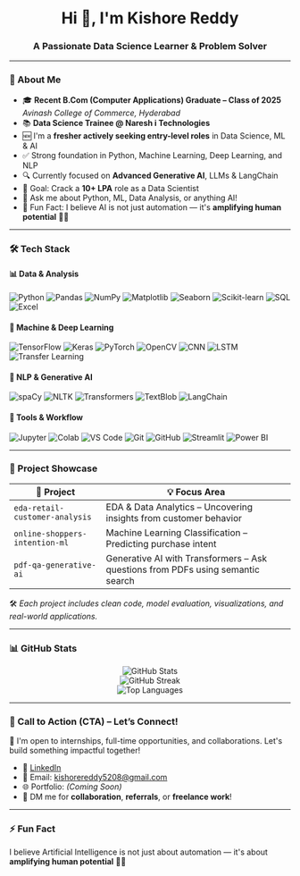<h1 align="center">Hi 👋, I'm Kishore Reddy</h1>
<h3 align="center">A Passionate Data Science Learner & Problem Solver</h3>

---

### 🚀 About Me

- 🎓 **Recent B.Com (Computer Applications) Graduate – Class of 2025**  
  *Avinash College of Commerce, Hyderabad*
- 📚 **Data Science Trainee @ Naresh i Technologies**
- 🆕 I'm a **fresher actively seeking entry-level roles** in Data Science, ML & AI  
- ✅ Strong foundation in Python, Machine Learning, Deep Learning, and NLP  
- 🔍 Currently focused on **Advanced Generative AI**, LLMs & LangChain  
- 🎯 Goal: Crack a **10+ LPA** role as a Data Scientist  
- 💬 Ask me about Python, ML, Data Analysis, or anything AI!  
- 🧠 Fun Fact: I believe AI is not just automation — it's **amplifying human potential** 🧠💡

---

### 🛠 Tech Stack

#### 📊 Data & Analysis  
![Python](https://img.shields.io/badge/Python-3776AB?style=for-the-badge&logo=python&logoColor=white)
![Pandas](https://img.shields.io/badge/Pandas-150458?style=for-the-badge&logo=pandas&logoColor=white)
![NumPy](https://img.shields.io/badge/NumPy-013243?style=for-the-badge&logo=numpy&logoColor=white)
![Matplotlib](https://img.shields.io/badge/Matplotlib-11557C?style=for-the-badge&logo=matplotlib&logoColor=white)
![Seaborn](https://img.shields.io/badge/Seaborn-2D7188?style=for-the-badge)
![Scikit-learn](https://img.shields.io/badge/Scikit--learn-F7931E?style=for-the-badge&logo=scikit-learn&logoColor=white)
![SQL](https://img.shields.io/badge/SQL-4479A1?style=for-the-badge&logo=mysql&logoColor=white)
![Excel](https://img.shields.io/badge/Excel-217346?style=for-the-badge&logo=microsoft-excel&logoColor=white)

#### 🧠 Machine & Deep Learning  
![TensorFlow](https://img.shields.io/badge/TensorFlow-FF6F00?style=for-the-badge&logo=tensorflow&logoColor=white)
![Keras](https://img.shields.io/badge/Keras-D00000?style=for-the-badge&logo=keras&logoColor=white)
![PyTorch](https://img.shields.io/badge/PyTorch-EE4C2C?style=for-the-badge&logo=pytorch&logoColor=white)
![OpenCV](https://img.shields.io/badge/OpenCV-5C3EE8?style=for-the-badge&logo=opencv&logoColor=white)
![CNN](https://img.shields.io/badge/CNN-FF6F91?style=for-the-badge)
![LSTM](https://img.shields.io/badge/LSTM-0066A1?style=for-the-badge)
![Transfer Learning](https://img.shields.io/badge/Transfer%20Learning-8E44AD?style=for-the-badge)

#### 💬 NLP & Generative AI  
![spaCy](https://img.shields.io/badge/spaCy-09A3D5?style=for-the-badge)
![NLTK](https://img.shields.io/badge/NLTK-91DC5A?style=for-the-badge)
![Transformers](https://img.shields.io/badge/Transformers-Huggingface-yellow?style=for-the-badge)
![TextBlob](https://img.shields.io/badge/TextBlob-FF8C00?style=for-the-badge)
![LangChain](https://img.shields.io/badge/LangChain-000000?style=for-the-badge)

#### 🧰 Tools & Workflow  
![Jupyter](https://img.shields.io/badge/Jupyter-F37626?style=for-the-badge&logo=jupyter&logoColor=white)
![Colab](https://img.shields.io/badge/Colab-F9AB00?style=for-the-badge&logo=google-colab&logoColor=white)
![VS Code](https://img.shields.io/badge/VS%20Code-007ACC?style=for-the-badge&logo=visual-studio-code&logoColor=white)
![Git](https://img.shields.io/badge/Git-F05032?style=for-the-badge&logo=git&logoColor=white)
![GitHub](https://img.shields.io/badge/GitHub-181717?style=for-the-badge&logo=github&logoColor=white)
![Streamlit](https://img.shields.io/badge/Streamlit-FF4B4B?style=for-the-badge&logo=streamlit&logoColor=white)
![Power BI](https://img.shields.io/badge/Power%20BI-F2C811?style=for-the-badge&logo=powerbi&logoColor=black)

---

### 📂 Project Showcase

| 📁 Project | 💡 Focus Area |
|-----------|----------------|
| `eda-retail-customer-analysis` | EDA & Data Analytics – Uncovering insights from customer behavior |
| `online-shoppers-intention-ml` | Machine Learning Classification – Predicting purchase intent |
| `pdf-qa-generative-ai` | Generative AI with Transformers – Ask questions from PDFs using semantic search |

🛠️ *Each project includes clean code, model evaluation, visualizations, and real-world applications.*

---

### 📊 GitHub Stats

<p align="center">
  <img src="https://github-readme-stats.vercel.app/api?username=kishorereddy-ai&show_icons=true&theme=gruvbox&hide_border=true&count_private=true" alt="GitHub Stats" />
  <br/>
  <img src="https://github-readme-streak-stats.herokuapp.com?user=kishorereddy-ai&theme=gruvbox&hide_border=true" alt="GitHub Streak" />
  <br/>
  <img src="https://github-readme-stats.vercel.app/api/top-langs/?username=kishorereddy-ai&layout=compact&theme=gruvbox&hide_border=true" alt="Top Languages" />
</p>

---

### 📣 Call to Action (CTA) – Let’s Connect!

📢 I'm open to internships, full-time opportunities, and collaborations. Let's build something impactful together!

- 🔗 [LinkedIn](https://www.linkedin.com/in/nkishorekumarreddy)
- 📧 Email: kishorereddy5208@gmail.com  
- 🌐 Portfolio: *(Coming Soon)*  
- 💬 DM me for **collaboration**, **referrals**, or **freelance work**!

---

### ⚡ Fun Fact  
I believe Artificial Intelligence is not just about automation — it's about **amplifying human potential** 🧠💡
